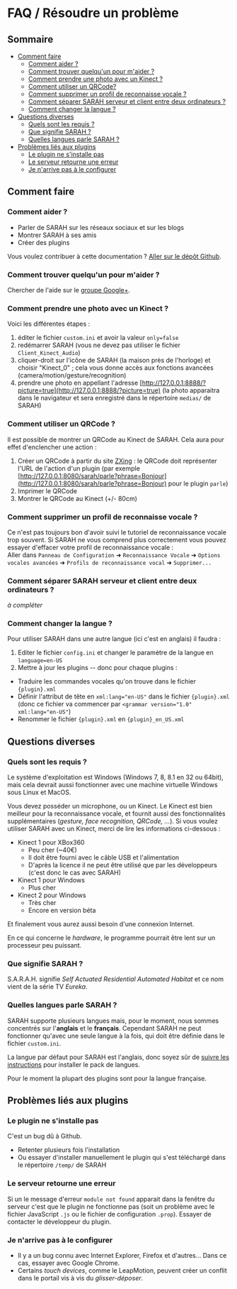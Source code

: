# FAQ / Résoudre un problème

## Sommaire

* [Comment faire](#comment-faire)
  + [Comment aider ?](#comment-aider)
  + [Comment trouver quelqu'un pour m'aider ?](#comment-trouver-quelquun-pour-maider)
  + [Comment prendre une photo avec un Kinect ?](#comment-prendre-une-photo-avec-un-kinect)
  + [Comment utiliser un QRCode?](#comment-utiliser-un-qrcode)
  + [Comment supprimer un profil de reconnaisse vocale ?](#comment-supprimer-un-profil-de-reconnaissance-vocale)
  + [Comment séparer SARAH serveur et client entre deux ordinateurs ?](#comment-séparer-sarah-serveur-et-client-entre-deux-ordinateurs)
  + [Comment changer la langue ?](#comment-changer-la-langue)
* [Questions diverses](#questions-diverses)
  + [Quels sont les requis ?](#quels-sont-les-requis)
  + [Que signifie SARAH ?](#que-signifie-sarah)
  + [Quelles langues parle SARAH ?](#quelles-langues-parle-sarah)
* [Problèmes liés aux plugins](#problèmes-liés-aux-plugins)
  + [Le plugin ne s'installe pas](#le-plugin-ne-sinstalle-pas)
  + [Le serveur retourne une erreur](#le-serveur-retourne-une-erreur)
  + [Je n'arrive pas à le configurer](#je-narrive-pas-à-le-configurer)

## Comment faire

### Comment aider ?

* Parler de SARAH sur les réseaux sociaux et sur les blogs
* Montrer SARAH à ses amis
* Créer des plugins

Vous voulez contribuer à cette documentation ? [Aller sur le dépôt Github](https://github.com/JpEncausse/SARAH-Documentation/tree/gh-pages).

### Comment trouver quelqu'un pour m'aider ?

Chercher de l'aide sur le [groupe Google+](https://plus.google.com/u/0/communities/105964514508504667709).

### Comment prendre une photo avec un Kinect ?

Voici les différentes étapes :  

1. éditer le fichier `custom.ini` et avoir la valeur `only=false`  
2. redémarrer SARAH (vous ne devez pas utiliser le fichier `Client_Kinect_Audio`)  
3. cliquer-droit sur l'icône de SARAH (la maison près de l'horloge) et choisir "Kinect_0" ; cela vous donne accès aux fonctions avancées (camera/motion/gesture/recognition)
4. prendre une photo en appellant l'adresse [http://127.0.0.1:8888/?picture=true](http://127.0.0.1:8888/?picture=true) (la photo apparaitra dans le navigateur et sera enregistré dans le répertoire `medias/` de SARAH)

### Comment utiliser un QRCode ?

Il est possible de montrer un QRCode au Kinect de SARAH. Cela aura pour effet d'enclencher une action :

1. Créer un QRCode à partir du site [ZXing](http://zxing.appspot.com/generator) : le QRCode doit représenter l'URL de l'action d'un plugin (par exemple [http://127.0.0.1:8080/sarah/parle?phrase=Bonjour](http://127.0.0.1:8080/sarah/parle?phrase=Bonjour) pour le plugin `parle`)  
2. Imprimer le QRCode  
3. Montrer le QRCode au Kinect (+/- 80cm)

### Comment supprimer un profil de reconnaisse vocale ?

Ce n'est pas toujours bon d'avoir suivi le tutoriel de reconnaissance vocale trop souvent. Si SARAH ne vous comprend plus correctement vous pouvez essayer d'effacer votre profil de reconnaissance vocale :    
Aller dans `Panneau de Configuration` ➜ `Reconnaissance Vocale` ➜ `Options vocales avancées` ➜ `Profils de reconnaissance vocal` ➜ `Supprimer...`

### Comment séparer SARAH serveur et client entre deux ordinateurs ?

_à compléter_

### Comment changer la langue ?

Pour utiliser SARAH dans une autre langue (ici c'est en anglais) il faudra : 

1. Editer le fichier `config.ini` et changer le paramètre de la langue en `language=en-US`  
2. Mettre à jour les plugins -- donc pour chaque plugins :
  + Traduire les commandes vocales qu'on trouve dans le fichier `{plugin}.xml` 
  + Définir l'attribut de tête en `xml:lang="en-US"` dans le fichier `{plugin}.xml` (donc ce fichier va commencer par `<grammar version="1.0" xml:lang="en-US"`)
  + Renommer le fichier `{plugin}.xml` en `{plugin}_en_US.xml`
  

## Questions diverses

### Quels sont les requis ?

Le système d'exploitation est Windows (Windows 7, 8, 8.1 en 32 ou 64bit), mais cela devrait aussi fonctionner avec une machine virtuelle Windows sous Linux et MacOS.

Vous devez posséder un microphone, ou un Kinect. Le Kinect est bien meilleur pour la reconnaissance vocale, et fournit aussi des fonctionnalités supplémentaires (_gesture, face recognition, QRCode, ..._).
Si vous voulez utiliser SARAH avec un Kinect, merci de lire les informations ci-dessous :
* Kinect 1 pour XBox360
  * Peu cher (~40€)
  * Il doit être fourni avec le câble USB et l'alimentation
  * D'après la licence il ne peut être utilisé que par les développeurs (c'est donc le cas avec SARAH)
* Kinect 1 pour Windows
  * Plus cher
* Kinect 2 pour Windows
  * Très cher
  * Encore en version béta

Et finalement vous aurez aussi besoin d'une connexion Internet.

En ce qui concerne le _hardware_, le programme pourrait être lent sur un processeur peu puissant.

### Que signifie SARAH ?

S.A.R.A.H. signifie _Self Actuated Residential Automated Habitat_ et ce nom vient de la série TV _Eureka_.

### Quelles langues parle SARAH ?

SARAH supporte plusieurs langues mais, pour le moment, nous sommes concentrés sur l'**anglais** et le **français**.
Cependant SARAH ne peut fonctionner qu'avec une seule langue à la fois, qui doit être définie dans le fichier `custom.ini`.

La langue par défaut pour SARAH est l'anglais, donc soyez sûr de [suivre les instructions](#getting_started) pour installer le pack de langues.

Pour le moment la plupart des plugins sont pour la langue française.

## Problèmes liés aux plugins

### Le plugin ne s'installe pas

C'est un bug dû à Github.

* Retenter plusieurs fois l'installation
* Ou essayer d'installer manuellement le plugin qui s'est téléchargé dans le répertoire `/temp/` de SARAH

### Le serveur retourne une erreur

Si un le message d'erreur `module not found` apparait dans la fenêtre du serveur c'est que le plugin ne fonctionne pas (soit un problème avec le fichier JavaScript `.js` ou le fichier de configuration `.prop`). Essayer de contacter le développeur du plugin.

### Je n'arrive pas à le configurer

* Il y a un bug connu avec Internet Explorer, Firefox et d'autres... Dans ce cas, essayer avec Google Chrome.
* Certains _touch devices_, comme le LeapMotion, peuvent créer un conflit dans le portail vis à vis du _glisser-déposer_.
